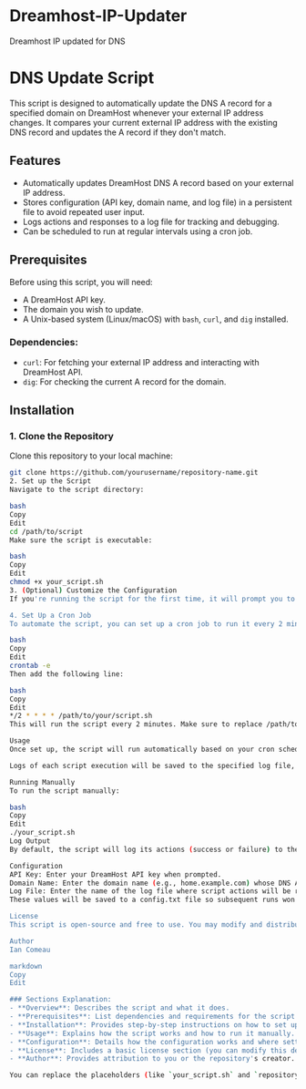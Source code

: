 # Dreamhost-IP-Updater
Dreamhost IP updated for DNS

# DNS Update Script

This script is designed to automatically update the DNS A record for a specified domain on DreamHost whenever your external IP address changes. It compares your current external IP address with the existing DNS record and updates the A record if they don't match.

## Features

- Automatically updates DreamHost DNS A record based on your external IP address.
- Stores configuration (API key, domain name, and log file) in a persistent file to avoid repeated user input.
- Logs actions and responses to a log file for tracking and debugging.
- Can be scheduled to run at regular intervals using a cron job.

## Prerequisites

Before using this script, you will need:
- A DreamHost API key.
- The domain you wish to update.
- A Unix-based system (Linux/macOS) with `bash`, `curl`, and `dig` installed.

### Dependencies:
- `curl`: For fetching your external IP address and interacting with DreamHost API.
- `dig`: For checking the current A record for the domain.

## Installation

### 1. Clone the Repository

Clone this repository to your local machine:

```bash
git clone https://github.com/yourusername/repository-name.git
2. Set up the Script
Navigate to the script directory:

bash
Copy
Edit
cd /path/to/script
Make sure the script is executable:

bash
Copy
Edit
chmod +x your_script.sh
3. (Optional) Customize the Configuration
If you're running the script for the first time, it will prompt you to enter your DreamHost API key, domain name, and the log file name. The values will be saved in a config.txt file for future use.

4. Set Up a Cron Job
To automate the script, you can set up a cron job to run it every 2 minutes (or any other interval you'd prefer). Edit the crontab:

bash
Copy
Edit
crontab -e
Then add the following line:

bash
Copy
Edit
*/2 * * * * /path/to/your/script.sh
This will run the script every 2 minutes. Make sure to replace /path/to/your/script.sh with the actual path to your script.

Usage
Once set up, the script will run automatically based on your cron schedule, checking if the external IP address matches the current DNS A record. If they differ, it will update the A record to match the current IP.

Logs of each script execution will be saved to the specified log file, and the script will only ask for the DreamHost API key, domain name, and log file name on the first run (or if the config.txt file is deleted).

Running Manually
To run the script manually:

bash
Copy
Edit
./your_script.sh
Log Output
By default, the script will log its actions (success or failure) to the specified log file. You can customize the log file name when prompted.

Configuration
API Key: Enter your DreamHost API key when prompted.
Domain Name: Enter the domain name (e.g., home.example.com) whose DNS A record you want to update.
Log File: Enter the name of the log file where script actions will be recorded (default: check_ip.log).
These values will be saved to a config.txt file so subsequent runs won't require user input.

License
This script is open-source and free to use. You may modify and distribute it under the terms of the MIT License.

Author
Ian Comeau

markdown
Copy
Edit

### Sections Explanation:
- **Overview**: Describes the script and what it does.
- **Prerequisites**: List dependencies and requirements for the script to work.
- **Installation**: Provides step-by-step instructions on how to set up the script.
- **Usage**: Explains how the script works and how to run it manually.
- **Configuration**: Details how the configuration works and where settings are saved.
- **License**: Includes a basic license section (you can modify this depending on your licensing choice).
- **Author**: Provides attribution to you or the repository's creator.

You can replace the placeholders (like `your_script.sh` and `repository-name`) with your actual script and GitHub repository details.
